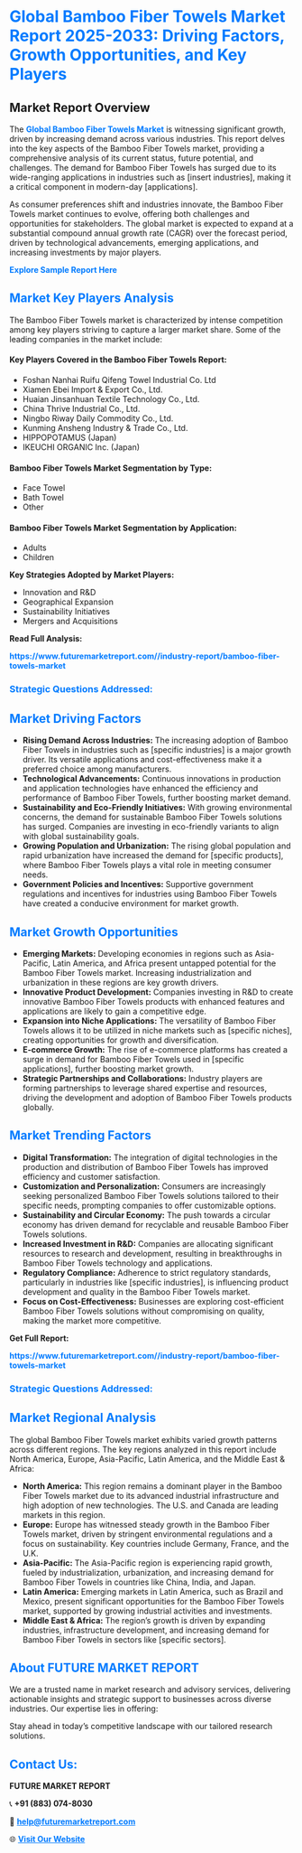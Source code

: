 <h1 style="color: #007BFF;">Global Bamboo Fiber Towels Market Report 2025-2033: Driving Factors, Growth Opportunities, and Key Players</h1>

<section id="overview">
<h2>Market Report Overview</h2>
<p>The <a href="https://www.futuremarketreport.com//industry-report/bamboo-fiber-towels-market" style="color: #007BFF; text-decoration: none;"><strong>Global Bamboo Fiber Towels Market</strong></a> is witnessing significant growth, driven by increasing demand across various industries. This report delves into the key aspects of the Bamboo Fiber Towels market, providing a comprehensive analysis of its current status, future potential, and challenges. The demand for Bamboo Fiber Towels has surged due to its wide-ranging applications in industries such as [insert industries], making it a critical component in modern-day [applications].</p>
<p>As consumer preferences shift and industries innovate, the Bamboo Fiber Towels market continues to evolve, offering both challenges and opportunities for stakeholders. The global market is expected to expand at a substantial compound annual growth rate (CAGR) over the forecast period, driven by technological advancements, emerging applications, and increasing investments by major players.</p>
</section>

<section id="overview">
<p><a href="https://www.futuremarketreport.com//request-sample/reportId=87316" style="color: #007BFF; text-decoration: none;"><strong>Explore Sample Report Here</strong></a></p>
</section>

<section id="key-players">
<h2 style="color: #007BFF;">Market Key Players Analysis</h2>
<p>The Bamboo Fiber Towels market is characterized by intense competition among key players striving to capture a larger market share. Some of the leading companies in the market include:</p>
<h4>Key Players Covered in the Bamboo Fiber Towels Report:</h4>
<ul><li>Foshan Nanhai Ruifu Qifeng Towel Industrial Co. Ltd</li><li>Xiamen Ebei Import &amp; Export Co., Ltd.</li><li>Huaian Jinsanhuan Textile Technology Co., Ltd.</li><li>China Thrive Industrial Co., Ltd.</li><li>Ningbo Riway Daily Commodity Co., Ltd.</li><li>Kunming Ansheng Industry &amp; Trade Co., Ltd.</li><li>HIPPOPOTAMUS (Japan)</li><li>IKEUCHI ORGANIC Inc. (Japan)</li></ul>
<h4>Bamboo Fiber Towels Market Segmentation by Type:</h4>
<ul><li>Face Towel</li><li>Bath Towel</li><li>Other</li></ul>

<h4>Bamboo Fiber Towels Market Segmentation by Application:</h4>
<ul><li>Adults</li><li>Children</li></ul>
<p><strong>Key Strategies Adopted by Market Players:</strong></p>
<ul>
<li>Innovation and R&D</li>
<li>Geographical Expansion</li>
<li>Sustainability Initiatives</li>
<li>Mergers and Acquisitions</li>
</ul>
</section>

<section>
<p><strong>Read Full Analysis: </strong></p><a href="https://www.futuremarketreport.com//industry-report/bamboo-fiber-towels-market" style="color: #007BFF; text-decoration: none;"><strong>https://www.futuremarketreport.com//industry-report/bamboo-fiber-towels-market</strong></a>
<h3 style="color: #007BFF;">Strategic Questions Addressed:</h3>
</section>

<section id="driving-factors">
<h2 style="color: #007BFF;">Market Driving Factors</h2>
<ul>
<li><strong>Rising Demand Across Industries:</strong> The increasing adoption of Bamboo Fiber Towels in industries such as [specific industries] is a major growth driver. Its versatile applications and cost-effectiveness make it a preferred choice among manufacturers.</li>
<li><strong>Technological Advancements:</strong> Continuous innovations in production and application technologies have enhanced the efficiency and performance of Bamboo Fiber Towels, further boosting market demand.</li>
<li><strong>Sustainability and Eco-Friendly Initiatives:</strong> With growing environmental concerns, the demand for sustainable Bamboo Fiber Towels solutions has surged. Companies are investing in eco-friendly variants to align with global sustainability goals.</li>
<li><strong>Growing Population and Urbanization:</strong> The rising global population and rapid urbanization have increased the demand for [specific products], where Bamboo Fiber Towels plays a vital role in meeting consumer needs.</li>
<li><strong>Government Policies and Incentives:</strong> Supportive government regulations and incentives for industries using Bamboo Fiber Towels have created a conducive environment for market growth.</li>
</ul>
</section>

<section id="growth-opportunities">
<h2 style="color: #007BFF;">Market Growth Opportunities</h2>
<ul>
<li><strong>Emerging Markets:</strong> Developing economies in regions such as Asia-Pacific, Latin America, and Africa present untapped potential for the Bamboo Fiber Towels market. Increasing industrialization and urbanization in these regions are key growth drivers.</li>
<li><strong>Innovative Product Development:</strong> Companies investing in R&D to create innovative Bamboo Fiber Towels products with enhanced features and applications are likely to gain a competitive edge.</li>
<li><strong>Expansion into Niche Applications:</strong> The versatility of Bamboo Fiber Towels allows it to be utilized in niche markets such as [specific niches], creating opportunities for growth and diversification.</li>
<li><strong>E-commerce Growth:</strong> The rise of e-commerce platforms has created a surge in demand for Bamboo Fiber Towels used in [specific applications], further boosting market growth.</li>
<li><strong>Strategic Partnerships and Collaborations:</strong> Industry players are forming partnerships to leverage shared expertise and resources, driving the development and adoption of Bamboo Fiber Towels products globally.</li>
</ul>
</section>

<section id="trending-factors">
<h2 style="color: #007BFF;">Market Trending Factors</h2>
<ul>
<li><strong>Digital Transformation:</strong> The integration of digital technologies in the production and distribution of Bamboo Fiber Towels has improved efficiency and customer satisfaction.</li>
<li><strong>Customization and Personalization:</strong> Consumers are increasingly seeking personalized Bamboo Fiber Towels solutions tailored to their specific needs, prompting companies to offer customizable options.</li>
<li><strong>Sustainability and Circular Economy:</strong> The push towards a circular economy has driven demand for recyclable and reusable Bamboo Fiber Towels solutions.</li>
<li><strong>Increased Investment in R&D:</strong> Companies are allocating significant resources to research and development, resulting in breakthroughs in Bamboo Fiber Towels technology and applications.</li>
<li><strong>Regulatory Compliance:</strong> Adherence to strict regulatory standards, particularly in industries like [specific industries], is influencing product development and quality in the Bamboo Fiber Towels market.</li>
<li><strong>Focus on Cost-Effectiveness:</strong> Businesses are exploring cost-efficient Bamboo Fiber Towels solutions without compromising on quality, making the market more competitive.</li>
</ul>
</section>

<section>
<p><strong>Get Full Report: </strong></p><a href="https://www.futuremarketreport.com//industry-report/bamboo-fiber-towels-market" style="color: #007BFF; text-decoration: none;"><strong>https://www.futuremarketreport.com//industry-report/bamboo-fiber-towels-market</strong></a>
<h3 style="color: #007BFF;">Strategic Questions Addressed:</h3>
</section>


<section id="regional-analysis">
<h2 style="color: #007BFF;">Market Regional Analysis</h2>
<p>The global Bamboo Fiber Towels market exhibits varied growth patterns across different regions. The key regions analyzed in this report include North America, Europe, Asia-Pacific, Latin America, and the Middle East & Africa:</p>
<ul>
<li><strong>North America:</strong> This region remains a dominant player in the Bamboo Fiber Towels market due to its advanced industrial infrastructure and high adoption of new technologies. The U.S. and Canada are leading markets in this region.</li>
<li><strong>Europe:</strong> Europe has witnessed steady growth in the Bamboo Fiber Towels market, driven by stringent environmental regulations and a focus on sustainability. Key countries include Germany, France, and the U.K.</li>
<li><strong>Asia-Pacific:</strong> The Asia-Pacific region is experiencing rapid growth, fueled by industrialization, urbanization, and increasing demand for Bamboo Fiber Towels in countries like China, India, and Japan.</li>
<li><strong>Latin America:</strong> Emerging markets in Latin America, such as Brazil and Mexico, present significant opportunities for the Bamboo Fiber Towels market, supported by growing industrial activities and investments.</li>
<li><strong>Middle East & Africa:</strong> The region’s growth is driven by expanding industries, infrastructure development, and increasing demand for Bamboo Fiber Towels in sectors like [specific sectors].</li>
</ul>
</section>

<footer>
<h2 style="color: #007BFF;">About FUTURE MARKET REPORT</h2>
<p>We are a trusted name in market research and advisory services, delivering actionable insights and strategic support to businesses across diverse industries. Our expertise lies in offering:</p>

<p>Stay ahead in today’s competitive landscape with our tailored research solutions.</p>

<h2 style="color: #007BFF;">Contact Us:</h2>
<p><strong>FUTURE MARKET REPORT</strong></p>
<p>📞 <strong>+91 (883) 074-8030</strong></p>
<p>📧 <strong><a href="mailto:help@futuremarketreport.com" style="color: #007BFF;">help@futuremarketreport.com</a></strong></p>
<p>🌐 <strong><a href="https://www.futuremarketreport.com/" style="color: #007BFF;">Visit Our Website</a></strong></p>
</footer>